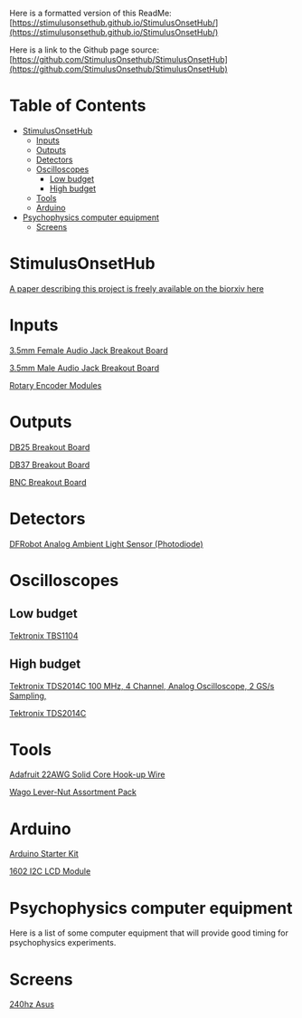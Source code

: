 Here is a formatted version of this ReadMe:  [https://stimulusonsethub.github.io/StimulusOnsetHub/](https://stimulusonsethub.github.io/StimulusOnsetHub/)

Here is a link to the Github page source:  [https://github.com/StimulusOnsethub/StimulusOnsetHub](https://github.com/StimulusOnsethub/StimulusOnsetHub)


Table of Contents
=================

   * [StimulusOnsetHub](#stimulusonsethub)
     * [Inputs](#inputs)
     * [Outputs](#outputs)
     * [Detectors](#detectors)
     * [Oscilloscopes](#oscilloscopes)
        * [Low budget](#low-budget)
        * [High budget](#high-budget)
     * [Tools](#tools)
     * [Arduino](#arduino)
   * [Psychophysics computer equipment](#psychophysics)
     * [Screens](#screens)

# StimulusOnsetHub

[A paper describing this project is freely available on the biorxiv here](https://www.biorxiv.org)


Inputs
==========

[3.5mm Female Audio Jack Breakout Board](https://www.amazon.com/Daughter-Cards-Boards-Stereo-Breakout/dp/B00HKID282/)

[3.5mm Male Audio Jack Breakout Board](https://www.amazon.com/Cerrxian-Terminal-Headphone-Converter-Adapter/dp/B06WRRGYMM/)

[Rotary Encoder Modules](https://www.amazon.com/Cylewet-Encoder-15×16-5-Arduino-CYT1062/dp/B06XQTHDRR/)


Outputs
==========

[DB25 Breakout Board](https://www.amazon.com/Electronics-Salon-Female-Breakout-Terminal-Connector/dp/B0179FC7G8/)

[DB37 Breakout Board](https://www.amazon.com/Electronics-Salon-Female-Breakout-Terminal-Connector/dp/B0179FOUQI/)

[BNC Breakout Board](https://www.amazon.com/Breakout-Board-Screw-Terminals-Clips/dp/B00VMTTPSQ/)

Detectors
==========

[DFRobot Analog Ambient Light Sensor (Photodiode)](https://www.amazon.com/Ambient-Density-Reflect-Voltage-Controller/dp/B01D5VD23C/)

Oscilloscopes
==========

Low budget
----------
[Tektronix TBS1104](https://www.amazon.com/gp/product/B00A4LKH2G/ref=as_li_tl?ie=UTF8&camp=1789&creative=9325&creativeASIN=B00A4LKH2G&linkCode=as2&tag=stimulusonset-20&linkId=8eede294bcce435751f7fb886e955f47)

High budget
----------

<a target="_blank" href="https://www.amazon.com/gp/product/B00A4LKH2G/ref=as_li_tl?ie=UTF8&camp=1789&creative=9325&creativeASIN=B00A4LKH2G&linkCode=as2&tag=stimulusonset-20&linkId=8eede294bcce435751f7fb886e955f47">Tektronix TDS2014C 100 MHz, 4 Channel, Analog Oscilloscope, 2 GS/s Sampling,</a><img src="//ir-na.amazon-adsystem.com/e/ir?t=stimulusonset-20&l=am2&o=1&a=B00A4LKH2G" width="1" height="1" border="0" alt="" style="border:none !important; margin:0px !important;" />

[Tektronix TDS2014C](https://www.amazon.com/gp/product/B00A4LKH2G/ref=as_li_tl?ie=UTF8&camp=1789&creative=9325&creativeASIN=B00A4LKH2G&linkCode=as2&tag=stimulusonset-20&linkId=8eede294bcce435751f7fb886e955f47)

Tools
==========

[Adafruit 22AWG Solid Core Hook-up Wire](https://www.amazon.com/Hook-up-Wire-Spool-Set-22AWG/dp/B01LZ6078M/)

[Wago Lever-Nut Assortment Pack](https://www.amazon.com/Wago-Lever-Nut-Assortment-Pocket-Pack/dp/B01N0LRTXZ/)

Arduino
==========

[Arduino Starter Kit](https://www.amazon.com/Arduino-Starter-Kit-English-Official/dp/B009UKZV0A/)

[1602 I2C LCD Module](https://www.amazon.com/SunFounder-Serial-Module-Display-Arduino/dp/B019K5X53O/)


# Psychophysics computer equipment

Here is a list of some computer equipment that will provide good timing for psychophysics experiments.


Screens
==========
[240hz Asus](https://amzn.to/2K1x2OA)
